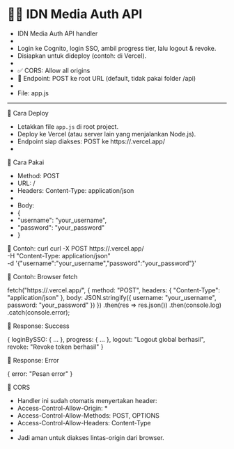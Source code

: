 # ⛓️‍💥 IDN Media Auth API


 * IDN Media Auth API handler
 *
 * Login ke Cognito, login SSO, ambil progress tier, lalu logout & revoke.
 * Disiapkan untuk dideploy (contoh: di Vercel).
 *
 * ✅ CORS: Allow all origins
 * 📄 Endpoint: POST ke root URL (default, tidak pakai folder /api)
 *
 * File: app.js

-------------------------------------------------------------

📌 Cara Deploy

 * Letakkan file `app.js` di root project.
 * Deploy ke Vercel (atau server lain yang menjalankan Node.js).
 * Endpoint siap diakses: POST ke https://<your-project>.vercel.app/
 *


📌 Cara Pakai

 * Method: POST
 * URL: /
 * Headers: Content-Type: application/json
 *
 * Body:
 * {
 *   "username": "your_username",
 *   "password": "your_password"
 * }



📌 Contoh: curl
curl -X POST https://<your-project>.vercel.app/ \
  -H "Content-Type: application/json" \
  -d '{"username":"your_username","password":"your_password"}'


📌 Contoh: Browser fetch

fetch("https://<your-project>.vercel.app/", {
  method: "POST",
  headers: {
    "Content-Type": "application/json"
  },
  body: JSON.stringify({
    username: "your_username",
    password: "your_password"
  })
})
  .then(res => res.json())
  .then(console.log)
  .catch(console.error);



📌 Response: Success

{
  loginBySSO: { ... },
  progress: { ... },
  logout: "Logout global berhasil",
  revoke: "Revoke token berhasil"
}



📌 Response: Error

{
  error: "Pesan error"
}



📌 CORS

 * Handler ini sudah otomatis menyertakan header:
 * Access-Control-Allow-Origin: *
 * Access-Control-Allow-Methods: POST, OPTIONS
 * Access-Control-Allow-Headers: Content-Type
 *
 * Jadi aman untuk diakses lintas-origin dari browser.

